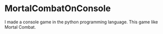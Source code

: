 # MortalCombatOnConsole
I made a console game in the python programming language. This game like Mortal Combat. 
